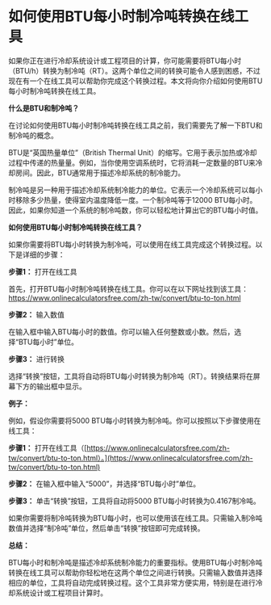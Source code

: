 如何使用BTU每小时制冷吨转换在线工具
===================

如果你正在进行冷却系统设计或工程项目的计算，你可能需要将BTU每小时（BTU/h）转换为制冷吨（RT）。这两个单位之间的转换可能令人感到困惑，不过现在有一个在线工具可以帮助你完成这个转换过程。本文将向你介绍如何使用BTU每小时制冷吨转换在线工具。

**什么是BTU和制冷吨？**

在讨论如何使用BTU每小时制冷吨转换在线工具之前，我们需要先了解一下BTU和制冷吨的概念。

BTU是“英国热量单位”（British Thermal Unit）的缩写。它用于表示加热或冷却过程中传递的热量量。例如，当你使用空调系统时，它将消耗一定数量的BTU来冷却房间。因此，BTU通常用于描述冷却系统的制冷能力。

制冷吨是另一种用于描述冷却系统制冷能力的单位。它表示一个冷却系统可以每小时移除多少热量，使得室内温度降低一度。一个制冷吨等于12000 BTU每小时。因此，如果你知道一个系统的制冷吨数，你可以轻松地计算出它的BTU每小时值。

**如何使用BTU每小时制冷吨转换在线工具？**

如果你需要将BTU每小时转换为制冷吨，可以使用在线工具完成这个转换过程。以下是详细的步骤：

**步骤1：** 打开在线工具

首先，打开BTU每小时制冷吨转换在线工具。你可以在以下网址找到该工具：<https://www.onlinecalculatorsfree.com/zh-tw/convert/btu-to-ton.html>

**步骤2：** 输入数值

在输入框中输入BTU每小时的数值。你可以输入任何整数或小数。然后，选择“BTU每小时”单位。

**步骤3：** 进行转换

选择“转换”按钮，工具将自动将BTU每小时转换为制冷吨（RT）。转换结果将在屏幕下方的输出框中显示。

**例子：**

例如，假设你需要将5000 BTU每小时转换为制冷吨。你可以按照以下步骤使用在线工具：

**步骤1：** 打开在线工具（[https://www.onlinecalculatorsfree.com/zh-tw/convert/btu-to-ton.html）。](https://www.onlinecalculatorsfree.com/zh-tw/convert/btu-to-ton.html)

**步骤2：** 在输入框中输入“5000”，并选择“BTU每小时”单位。

**步骤3：** 单击“转换”按钮，工具将自动将5000 BTU每小时转换为0.4167制冷吨。

如果你需要将制冷吨转换为BTU每小时，也可以使用该在线工具。只需输入制冷吨数值并选择“制冷吨”单位，然后单击“转换”按钮即可完成转换。

**总结：**

BTU每小时和制冷吨是描述冷却系统制冷能力的重要指标。使用BTU每小时制冷吨转换在线工具可以帮助你轻松地在这两个单位之间进行转换。只需输入数值并选择相应的单位，工具将自动完成转换过程。这个工具非常方便实用，特别是在进行冷却系统设计或工程项目计算时。